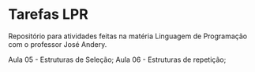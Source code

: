 # Tarefas LPR
Repositório para atividades feitas na matéria Linguagem de Programação com o professor José Andery.

Aula 05 - Estruturas de Seleção;
Aula 06 - Estruturas de repetição;